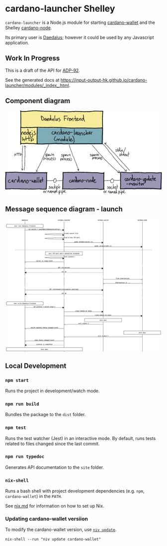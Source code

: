 # cardano-launcher Shelley

`cardano-launcher` is a Node.js module for starting
[cardano-wallet](https://github.com/input-output-hk/cardano-wallet)
and the Shelley
[cardano-node](https://github.com/input-output-hk/cardano-node).

Its primary user is
[Daedalus](https://github.com/input-output-hk/daedalus); however it
could be used by any Javascript application.


## Work In Progress

This is a draft of the API for [ADP-92](https://jira.iohk.io/browse/ADP-92).

See the generated docs at https://input-output-hk.github.io/cardano-launcher/modules/_index_.html.


## Component diagram

![Component diagram](./docs/component-diagram.svg)

## Message sequence diagram - launch

![Component diagram](./docs/launch.png)


## Local Development

### `npm start`

Runs the project in development/watch mode.

### `npm run build`

Bundles the package to the `dist` folder.

### `npm test`

Runs the test watcher (Jest) in an interactive mode.
By default, runs tests related to files changed since the last commit.

### `npm run typedoc`

Generates API documentation to the `site` folder.

### `nix-shell`

Runs a bash shell with project development dependencies (e.g. `npm`,
`cardano-wallet`) in the `PATH`.

See [nix.md](https://github.com/input-output-hk/iohk-nix/blob/master/docs/nix.md)
for information on how to set up Nix.

### Updating cardano-wallet versiion

To modify the cardano-wallet version, use [`niv update`](https://github.com/nmattia/niv#update).

    nix-shell --run "niv update cardano-wallet"
